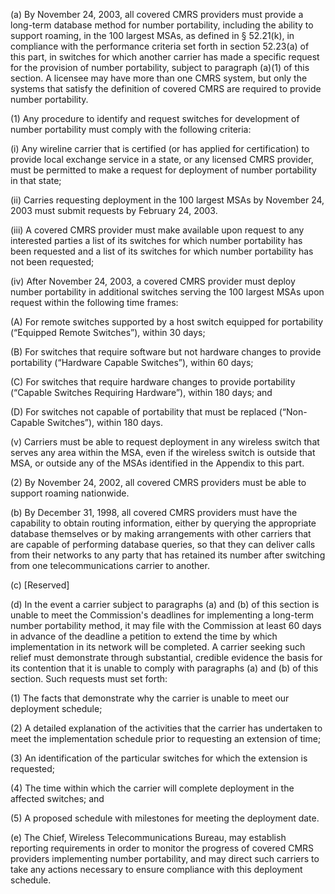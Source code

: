 (a) By November 24, 2003, all covered CMRS providers must provide a long-term database method for number portability, including the ability to support roaming, in the 100 largest MSAs, as defined in § 52.21(k), in compliance with the performance criteria set forth in section 52.23(a) of this part, in switches for which another carrier has made a specific request for the provision of number portability, subject to paragraph (a)(1) of this section. A licensee may have more than one CMRS system, but only the systems that satisfy the definition of covered CMRS are required to provide number portability.

(1) Any procedure to identify and request switches for development of number portability must comply with the following criteria:

(i) Any wireline carrier that is certified (or has applied for certification) to provide local exchange service in a state, or any licensed CMRS provider, must be permitted to make a request for deployment of number portability in that state;

(ii) Carries requesting deployment in the 100 largest MSAs by November 24, 2003 must submit requests by February 24, 2003.

(iii) A covered CMRS provider must make available upon request to any interested parties a list of its switches for which number portability has been requested and a list of its switches for which number portability has not been requested;

(iv) After November 24, 2003, a covered CMRS provider must deploy number portability in additional switches serving the 100 largest MSAs upon request within the following time frames:

(A) For remote switches supported by a host switch equipped for portability (“Equipped Remote Switches”), within 30 days;

(B) For switches that require software but not hardware changes to provide portability (“Hardware Capable Switches”), within 60 days;

(C) For switches that require hardware changes to provide portability (“Capable Switches Requiring Hardware”), within 180 days; and

(D) For switches not capable of portability that must be replaced (“Non-Capable Switches”), within 180 days.

(v) Carriers must be able to request deployment in any wireless switch that serves any area within the MSA, even if the wireless switch is outside that MSA, or outside any of the MSAs identified in the Appendix to this part.

(2) By November 24, 2002, all covered CMRS providers must be able to support roaming nationwide.

(b) By December 31, 1998, all covered CMRS providers must have the capability to obtain routing information, either by querying the appropriate database themselves or by making arrangements with other carriers that are capable of performing database queries, so that they can deliver calls from their networks to any party that has retained its number after switching from one telecommunications carrier to another.

(c) [Reserved]

(d) In the event a carrier subject to paragraphs (a) and (b) of this section is unable to meet the Commission's deadlines for implementing a long-term number portability method, it may file with the Commission at least 60 days in advance of the deadline a petition to extend the time by which implementation in its network will be completed. A carrier seeking such relief must demonstrate through substantial, credible evidence the basis for its contention that it is unable to comply with paragraphs (a) and (b) of this section. Such requests must set forth:

(1) The facts that demonstrate why the carrier is unable to meet our deployment schedule;
              

(2) A detailed explanation of the activities that the carrier has undertaken to meet the implementation schedule prior to requesting an extension of time;

(3) An identification of the particular switches for which the extension is requested;

(4) The time within which the carrier will complete deployment in the affected switches; and

(5) A proposed schedule with milestones for meeting the deployment date.

(e) The Chief, Wireless Telecommunications Bureau, may establish reporting requirements in order to monitor the progress of covered CMRS providers implementing number portability, and may direct such carriers to take any actions necessary to ensure compliance with this deployment schedule.

